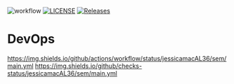 ![workflow](https://github.com/<jessicamacAL36>/<sem>/actions/workflows/main.yml/badge.svg)
[![LICENSE](https://img.shields.io/github/license/<jessicamacAL36>/devops.svg?style=flat-square)](https://github.com/<jessicamacAL36>/devops/blob/master/LICENSE)
[![Releases](https://img.shields.io/github/release/<jessicamacAL36>/devops/all.svg?style=flat-square)](https://github.com/<jessicamacAL36>/devops/releases)
# DevOps
https://img.shields.io/github/actions/workflow/status/jessicamacAL36/sem/main.yml
https://img.shields.io/github/checks-status/jessicamacAL36/sem/main.yml
